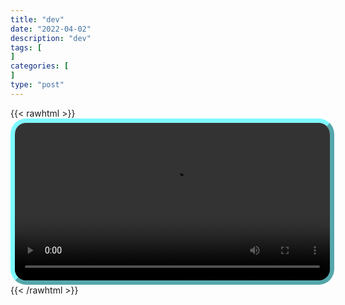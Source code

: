 ```yaml
---
title: "dev"
date: "2022-04-02"
description: "dev"
tags: [
]
categories: [
]
type: "post"
---
```


{{< rawhtml >}}
    <video style="width: 100%; border: 7px outset #7DF9FF; border-radius: 25px; overflow: hidden;" controls>
        <source src="https://dev00psarchive.nyc3.cdn.digitaloceanspaces.com/archive-clips/Alex_Hormozi/1_tip_to_network_with_millionaires_no_one_will_tell_you.mp4" type="video/mp4"> 
    </video>
{{< /rawhtml >}}